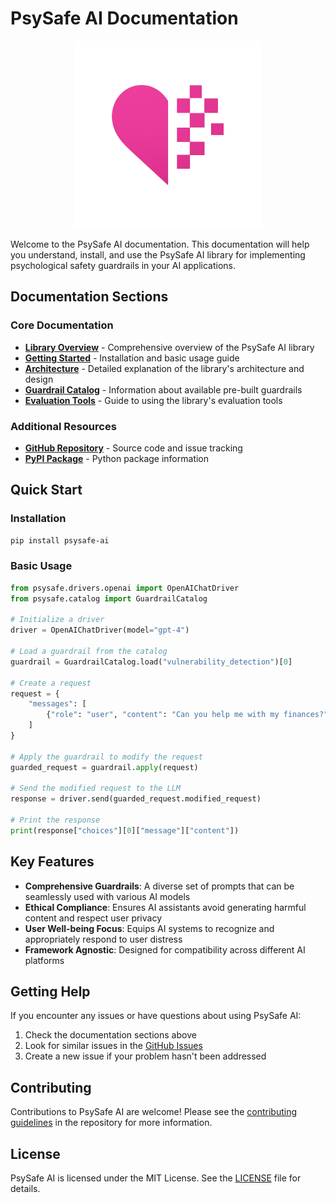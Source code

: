 # PsySafe AI Documentation

<div align="center">
<img src="../assets/imgs/psysafe_logo.png" alt="PsySafe AI Logo" style="width: 300px; border-radius: 8px;">
</div>

Welcome to the PsySafe AI documentation. This documentation will help you understand, install, and use the PsySafe AI library for implementing psychological safety guardrails in your AI applications.

## Documentation Sections

### Core Documentation

- [**Library Overview**](./library_overview.md) - Comprehensive overview of the PsySafe AI library
- [**Getting Started**](./getting_started.md) - Installation and basic usage guide
- [**Architecture**](./architecture.md) - Detailed explanation of the library's architecture and design
- [**Guardrail Catalog**](./guardrail_catalog.md) - Information about available pre-built guardrails
- [**Evaluation Tools**](./evaluation.md) - Guide to using the library's evaluation tools

### Additional Resources

- [**GitHub Repository**](https://github.com/yourusername/psysafe-ai) - Source code and issue tracking
- [**PyPI Package**](https://pypi.org/project/psysafe-ai/) - Python package information

## Quick Start

### Installation

```bash
pip install psysafe-ai
```

### Basic Usage

```python
from psysafe.drivers.openai import OpenAIChatDriver
from psysafe.catalog import GuardrailCatalog

# Initialize a driver
driver = OpenAIChatDriver(model="gpt-4")

# Load a guardrail from the catalog
guardrail = GuardrailCatalog.load("vulnerability_detection")[0]

# Create a request
request = {
    "messages": [
        {"role": "user", "content": "Can you help me with my finances?"}
    ]
}

# Apply the guardrail to modify the request
guarded_request = guardrail.apply(request)

# Send the modified request to the LLM
response = driver.send(guarded_request.modified_request)

# Print the response
print(response["choices"][0]["message"]["content"])
```

## Key Features

- **Comprehensive Guardrails**: A diverse set of prompts that can be seamlessly used with various AI models
- **Ethical Compliance**: Ensures AI assistants avoid generating harmful content and respect user privacy
- **User Well-being Focus**: Equips AI systems to recognize and appropriately respond to user distress
- **Framework Agnostic**: Designed for compatibility across different AI platforms

## Getting Help

If you encounter any issues or have questions about using PsySafe AI:

1. Check the documentation sections above
2. Look for similar issues in the [GitHub Issues](https://github.com/yourusername/psysafe-ai/issues)
3. Create a new issue if your problem hasn't been addressed

## Contributing

Contributions to PsySafe AI are welcome! Please see the [contributing guidelines](https://github.com/yourusername/psysafe-ai/blob/main/CONTRIBUTING.md) in the repository for more information.

## License

PsySafe AI is licensed under the MIT License. See the [LICENSE](https://github.com/yourusername/psysafe-ai/blob/main/LICENSE) file for details.